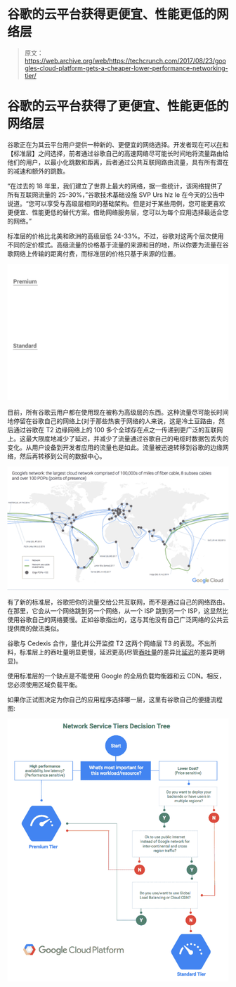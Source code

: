 # 谷歌的云平台获得更便宜、性能更低的网络层 

> 原文：<https://web.archive.org/web/https://techcrunch.com/2017/08/23/googles-cloud-platform-gets-a-cheaper-lower-performance-networking-tier/>

# 谷歌的云平台获得了更便宜、性能更低的网络层

谷歌正在为其云平台用户提供一种新的、更便宜的网络选择。开发者现在可以[在](https://web.archive.org/web/20221208074630/https://cloud.google.com/network-tiers)和【标准层】之间选择，前者通过谷歌自己的高速网络尽可能长时间地将流量路由给他们的用户，以最小化跳数和距离，后者通过公共互联网路由流量，具有所有潜在的减速和额外的跳数。

“在过去的 18 年里，我们建立了世界上最大的网络，据一些统计，该网络提供了所有互联网流量的 25-30%，”谷歌技术基础设施 SVP Urs hlz le 在今天的公告中说道。“您可以享受与高级层相同的基础架构。但是对于某些用例，您可能更喜欢更便宜、性能更低的替代方案。借助网络服务层，您可以为每个应用选择最适合您的网络。”

标准层的价格比北美和欧洲的高级层低 24-33%。不过，谷歌对这两个层次使用不同的定价模式。高级流量的价格基于流量的来源和目的地，所以你要为流量在谷歌网络上传输的距离付费，而标准层的价格只基于来源的位置。

[![](img/16cf43dfb352a0d8867980f45be3e662.png)](https://web.archive.org/web/20221208074630/https://beta.techcrunch.com/wp-content/uploads/2017/08/gcp-networking_v5-animation-v7-bgk14fps.gif)

目前，所有谷歌云用户都在使用现在被称为高级层的东西。这种流量尽可能长时间地停留在谷歌自己的网络上(对于那些热衷于网络的人来说，这是冷土豆路由，然后通过谷歌在 T2 边缘网络上的 100 多个全球存在点之一传递到更广泛的互联网上。这最大限度地减少了延迟，并减少了流量通过谷歌自己的电缆时数据包丢失的变化。从用户设备到开发者应用的流量也是如此。流量被迅速转移到谷歌的边缘网络，然后再转移到公司的数据中心。

[![](img/786d872bd58905c18c61d5299e7b3793.png)](https://web.archive.org/web/20221208074630/https://beta.techcrunch.com/wp-content/uploads/2017/08/pasted-image-0-4.png)

有了新的标准层，谷歌把你的流量交给公共互联网，而不是通过自己的网络路由。在那里，它会从一个网络跳到另一个网络，从一个 ISP 跳到另一个 ISP，这显然比使用谷歌自己的网络要慢。正如谷歌指出的，这与其他没有自己广泛网络的公共云提供商的做法类似。

谷歌与 Cedexis 合作，量化并公开监控 T2 这两个网络层 T3 的表现。不出所料，标准层上的吞吐量明显更慢，延迟更高(尽管[吞吐量](https://web.archive.org/web/20221208074630/https://portal.cedexis.com/ui/reports/share/1t703mtt6f6o)的差异比[延迟](https://web.archive.org/web/20221208074630/https://portal.cedexis.com/ui/reports/share/1t703mtt36xs?primaryDimension=platform&time=last_7_days&source=community&ipSource=client&statistic=percentile_50&probeType=0&group0Sort=percentile_50&group0Order=asc&table.group0Limit=10&vis.group1Limit=5&vis.group1Sort=percentile_50&vis.group1Order=asc&table.group1Limit=10&table.group1Sort=percentile_50&table.group1Order=asc&country%5B%5D=223&vis.platform=&timeScale=hour)的差异更明显)。

使用标准层的一个缺点是不能使用 Google 的全局负载均衡器和云 CDN。相反，您必须使用区域负载平衡。

如果你正试图决定为你自己的应用程序选择哪一层，这里有谷歌自己的便捷流程图:

[![](img/c50ea7e535ddf3cd3f64bd6beec85ede.png)](https://web.archive.org/web/20221208074630/https://beta.techcrunch.com/wp-content/uploads/2017/08/pasted-image-0-2.png)